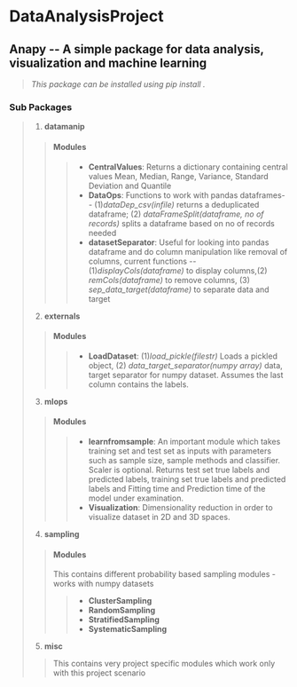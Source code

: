 # DataAnalysisProject
## Anapy -- A simple package for data analysis, visualization and machine learning
> _This package can be installed using pip install ._
### Sub Packages

> 1. **datamanip**
>> #### Modules
>>> * **CentralValues**: Returns a dictionary containing central values Mean, Median, Range, Variance, Standard Deviation and Quantile
>>> * **DataOps**: Functions to  work with pandas dataframes-- (1)_dataDep_csv(infile)_ returns a deduplicated dataframe; (2) _dataFrameSplit(dataframe, no of records)_ splits a dataframe based on no of records needed
>>> * **datasetSeparator**: Useful for looking into pandas dataframe and do column manipulation like removal of columns, current functions -- (1)_displayCols(dataframe)_ to display columns,(2) _remCols(dataframe)_ to remove columns, (3) _sep_data_target(dataframe)_ to separate data and target
> 2. **externals**
>> #### Modules
>>> * **LoadDataset**: (1)_load_pickle(filestr)_ Loads a pickled object, (2) _data_target_separator(numpy array)_ data, target separator for numpy dataset. Assumes the last column contains the labels.
> 3. **mlops**
>> #### Modules
>>> * **learnfromsample**: An important module which takes training set and test set as inputs with parameters such as sample size, sample methods and classifier. Scaler is optional. Returns test set true labels and predicted labels, training set true labels and predicted labels and Fitting time and Prediction time of the model under examination.
>>>* **Visualization**: Dimensionality reduction in order to visualize dataset in 2D and 3D spaces.
> 4. **sampling**
>>#### Modules
>> This contains different probability based sampling modules - works with numpy datasets
>>>* **ClusterSampling**
>>>* **RandomSampling**
>>>* **StratifiedSampling**
>>>* **SystematicSampling**
> 5. **misc**
>> This contains very project specific modules which work only with this project scenario
